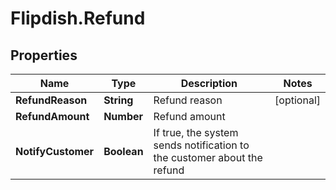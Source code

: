 # Flipdish.Refund

## Properties
Name | Type | Description | Notes
------------ | ------------- | ------------- | -------------
**RefundReason** | **String** | Refund reason | [optional] 
**RefundAmount** | **Number** | Refund amount | 
**NotifyCustomer** | **Boolean** | If true, the system sends notification to the customer about the refund | 


